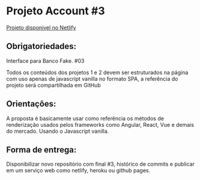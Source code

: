 # Projeto Account #3

[Projeto disponível no Netlify](https://hungry-kilby-e74d2d.netlify.app/)

## Obrigatoriedades:
Interface para Banco Fake. #03

Todos os conteúdos dos projetos 1 e 2 devem ser estruturados na página com uso apenas de javascript vanilla no formato SPA, a referência do projeto será compartilhada em GitHub

## Orientações:
A proposta é basicamente usar como referência os métodos de renderização usados pelos frameworks como Angular, React, Vue e demais do mercado. Usando o Javascript vanilla.

## Forma de entrega:
Disponibilizar novo repositório com final #3, histórico de commits e publicar em um serviço web como netlify, heroku ou github pages.
